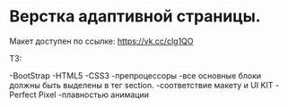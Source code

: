 # Верстка адаптивной страницы.

Макет доступен по ссылке: https://vk.cc/clg1QO

ТЗ:

-BootStrap
-HTML5 
-CSS3
-препроцессоры
-все основные блоки должны быть выделены в тег section.
-соответствие макету и UI KIT
-Perfect Pixel
-плавностью анимации
